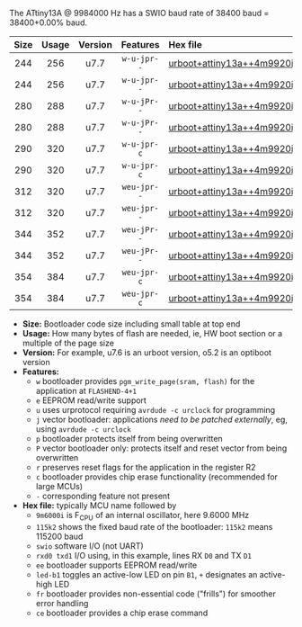 The ATtiny13A @ 9984000 Hz has a SWIO baud rate of 38400 baud = 38400+0.00% baud.

|Size|Usage|Version|Features|Hex file|
|:-:|:-:|:-:|:-:|:--|
|244|256|u7.7|`w-u-jpr--`|[urboot+attiny13a++4m9920i+++19k2_swio_rxb0_txb1_led+b2.hex](https://raw.githubusercontent.com/stefanrueger/urboot.hex/main/cores/microcore/attiny13a/internal_oscillator/fint++4m9920_Hz/br+++19k2_bps/urboot+attiny13a++4m9920i+++19k2_swio_rxb0_txb1_led+b2.hex)|
|244|256|u7.7|`w-u-jpr--`|[urboot+attiny13a++4m9920i+++19k2_swio_rxb1_txb0_led+b2.hex](https://raw.githubusercontent.com/stefanrueger/urboot.hex/main/cores/microcore/attiny13a/internal_oscillator/fint++4m9920_Hz/br+++19k2_bps/urboot+attiny13a++4m9920i+++19k2_swio_rxb1_txb0_led+b2.hex)|
|280|288|u7.7|`w-u-jPr--`|[urboot+attiny13a++4m9920i+++19k2_swio_rxb0_txb1_led+b2_fr.hex](https://raw.githubusercontent.com/stefanrueger/urboot.hex/main/cores/microcore/attiny13a/internal_oscillator/fint++4m9920_Hz/br+++19k2_bps/urboot+attiny13a++4m9920i+++19k2_swio_rxb0_txb1_led+b2_fr.hex)|
|280|288|u7.7|`w-u-jPr--`|[urboot+attiny13a++4m9920i+++19k2_swio_rxb1_txb0_led+b2_fr.hex](https://raw.githubusercontent.com/stefanrueger/urboot.hex/main/cores/microcore/attiny13a/internal_oscillator/fint++4m9920_Hz/br+++19k2_bps/urboot+attiny13a++4m9920i+++19k2_swio_rxb1_txb0_led+b2_fr.hex)|
|290|320|u7.7|`w-u-jpr-c`|[urboot+attiny13a++4m9920i+++19k2_swio_rxb0_txb1_led+b2_fr_ce.hex](https://raw.githubusercontent.com/stefanrueger/urboot.hex/main/cores/microcore/attiny13a/internal_oscillator/fint++4m9920_Hz/br+++19k2_bps/urboot+attiny13a++4m9920i+++19k2_swio_rxb0_txb1_led+b2_fr_ce.hex)|
|290|320|u7.7|`w-u-jpr-c`|[urboot+attiny13a++4m9920i+++19k2_swio_rxb1_txb0_led+b2_fr_ce.hex](https://raw.githubusercontent.com/stefanrueger/urboot.hex/main/cores/microcore/attiny13a/internal_oscillator/fint++4m9920_Hz/br+++19k2_bps/urboot+attiny13a++4m9920i+++19k2_swio_rxb1_txb0_led+b2_fr_ce.hex)|
|312|320|u7.7|`weu-jpr--`|[urboot+attiny13a++4m9920i+++19k2_swio_rxb0_txb1_ee_led+b2.hex](https://raw.githubusercontent.com/stefanrueger/urboot.hex/main/cores/microcore/attiny13a/internal_oscillator/fint++4m9920_Hz/br+++19k2_bps/urboot+attiny13a++4m9920i+++19k2_swio_rxb0_txb1_ee_led+b2.hex)|
|312|320|u7.7|`weu-jpr--`|[urboot+attiny13a++4m9920i+++19k2_swio_rxb1_txb0_ee_led+b2.hex](https://raw.githubusercontent.com/stefanrueger/urboot.hex/main/cores/microcore/attiny13a/internal_oscillator/fint++4m9920_Hz/br+++19k2_bps/urboot+attiny13a++4m9920i+++19k2_swio_rxb1_txb0_ee_led+b2.hex)|
|344|352|u7.7|`weu-jPr--`|[urboot+attiny13a++4m9920i+++19k2_swio_rxb0_txb1_ee_led+b2_fr.hex](https://raw.githubusercontent.com/stefanrueger/urboot.hex/main/cores/microcore/attiny13a/internal_oscillator/fint++4m9920_Hz/br+++19k2_bps/urboot+attiny13a++4m9920i+++19k2_swio_rxb0_txb1_ee_led+b2_fr.hex)|
|344|352|u7.7|`weu-jPr--`|[urboot+attiny13a++4m9920i+++19k2_swio_rxb1_txb0_ee_led+b2_fr.hex](https://raw.githubusercontent.com/stefanrueger/urboot.hex/main/cores/microcore/attiny13a/internal_oscillator/fint++4m9920_Hz/br+++19k2_bps/urboot+attiny13a++4m9920i+++19k2_swio_rxb1_txb0_ee_led+b2_fr.hex)|
|354|384|u7.7|`weu-jpr-c`|[urboot+attiny13a++4m9920i+++19k2_swio_rxb0_txb1_ee_led+b2_fr_ce.hex](https://raw.githubusercontent.com/stefanrueger/urboot.hex/main/cores/microcore/attiny13a/internal_oscillator/fint++4m9920_Hz/br+++19k2_bps/urboot+attiny13a++4m9920i+++19k2_swio_rxb0_txb1_ee_led+b2_fr_ce.hex)|
|354|384|u7.7|`weu-jpr-c`|[urboot+attiny13a++4m9920i+++19k2_swio_rxb1_txb0_ee_led+b2_fr_ce.hex](https://raw.githubusercontent.com/stefanrueger/urboot.hex/main/cores/microcore/attiny13a/internal_oscillator/fint++4m9920_Hz/br+++19k2_bps/urboot+attiny13a++4m9920i+++19k2_swio_rxb1_txb0_ee_led+b2_fr_ce.hex)|

- **Size:** Bootloader code size including small table at top end
- **Usage:** How many bytes of flash are needed, ie, HW boot section or a multiple of the page size
- **Version:** For example, u7.6 is an urboot version, o5.2 is an optiboot version
- **Features:**
  + `w` bootloader provides `pgm_write_page(sram, flash)` for the application at `FLASHEND-4+1`
  + `e` EEPROM read/write support
  + `u` uses urprotocol requiring `avrdude -c urclock` for programming
  + `j` vector bootloader: applications *need to be patched externally*, eg, using `avrdude -c urclock`
  + `p` bootloader protects itself from being overwritten
  + `P` vector bootloader only: protects itself and reset vector from being overwritten
  + `r` preserves reset flags for the application in the register R2
  + `c` bootloader provides chip erase functionality (recommended for large MCUs)
  + `-` corresponding feature not present
- **Hex file:** typically MCU name followed by
  + `9m6000i` is F<sub>CPU</sub> of an internal oscillator, here 9.6000 MHz
  + `115k2` shows the fixed baud rate of the bootloader: `115k2` means 115200 baud
  + `swio` software I/O (not UART)
  + `rxd0 txd1` I/O using, in this example, lines RX `D0` and TX `D1`
  + `ee` bootloader supports EEPROM read/write
  + `led-b1` toggles an active-low LED on pin `B1`, `+` designates an active-high LED
  + `fr` bootloader provides non-essential code ("frills") for smoother error handling
  + `ce` bootloader provides a chip erase command
